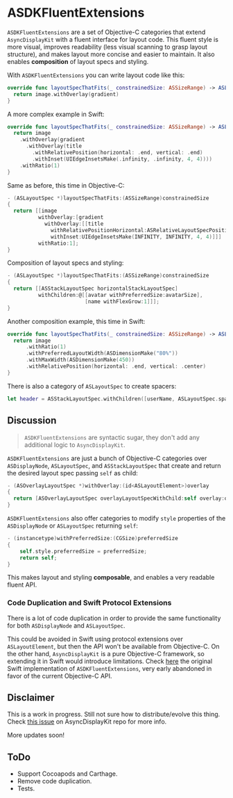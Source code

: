 # ASDKFluentExtensions

`ASDKFluentExtensions` are a set of Objective-C categories that extend `AsyncDisplayKit` with a fluent interface for layout code. This fluent style is more visual, improves readability (less visual scanning to grasp layout structure), and makes layout more concise and easier to maintain. It also enables **composition** of layout specs and styling.

With `ASDKFluentExtensions` you can write layout code like this:

```swift
override func layoutSpecThatFits(_ constrainedSize: ASSizeRange) -> ASLayoutSpec {
  return image.withOverlay(gradient)
}
```

A more complex example in Swift:

```swift
override func layoutSpecThatFits(_ constrainedSize: ASSizeRange) -> ASLayoutSpec {
  return image
    .withOverlay(gradient
      .withOverlay(title
        .withRelativePosition(horizontal: .end, vertical: .end)
        .withInset(UIEdgeInsetsMake(.infinity, .infinity, 4, 4))))
    .withRatio(1)
}
```

Same as before, this time in Objective-C:

```objective-c
- (ASLayoutSpec *)layoutSpecThatFits:(ASSizeRange)constrainedSize
{
  return [[image
          withOverlay:[gradient
            withOverlay:[[title
              withRelativePositionHorizontal:ASRelativeLayoutSpecPositionEnd vertical:ASRelativeLayoutSpecPositionEnd]
              withInset:UIEdgeInsetsMake(INFINITY, INFINITY, 4, 4)]]]
          withRatio:1];
}
```

Composition of layout specs and styling:

```objective-c
- (ASLayoutSpec *)layoutSpecThatFits:(ASSizeRange)constrainedSize
{
  return [[ASStackLayoutSpec horizontalStackLayoutSpec]
          withChildren:@[[avatar withPreferredSize:avatarSize],
                         [name withFlexGrow:1]]];
}
```

Another composition example, this time in Swift:

```swift
override func layoutSpecThatFits(_ constrainedSize: ASSizeRange) -> ASLayoutSpec {
  return image
      .withRatio(1)
      .withPreferredLayoutWidth(ASDimensionMake("80%"))
      .withMaxWidth(ASDimensionMake(450))
      .withRelativePosition(horizontal: .end, vertical: .center)
}
```

There is also a category of `ASLayoutSpec` to create spacers:

```swift
let header = ASStackLayoutSpec.withChildren([userName, ASLayoutSpec.spacer(), lastTimeOnline])
```

## Discussion

> `ASDKFluentExtensions` are syntactic sugar, they don't add any additional logic to `AsyncDisplayKit`.

`ASDKFluentExtensions` are just a bunch of Objective-C categories over `ASDisplayNode`, `ASLayoutSpec`, and `ASStackLayoutSpec` that create and return the desired layout spec passing `self` as child:

```objective-c
- (ASOverlayLayoutSpec *)withOverlay:(id<ASLayoutElement>)overlay
{
  return [ASOverlayLayoutSpec overlayLayoutSpecWithChild:self overlay:overlay];
}
```

`ASDKFluentExtensions` also offer categories to modify `style` properties of the `ASDisplayNode` or `ASLayoutSpec` returning `self`:

```objective-c
- (instancetype)withPreferredSize:(CGSize)preferredSize
{
    self.style.preferredSize = preferredSize;
    return self;
}
```

This makes layout and styling **composable**, and enables a very readable fluent API.


### Code Duplication and Swift Protocol Extensions

There is a lot of code duplication in order to provide the same functionality for both `ASDisplayNode` and `ASLayoutSpec`.

This could be avoided in Swift using protocol extensions over `ASLayoutElement`, but then the API won't be available from Objective-C. On the other hand, `AsyncDisplayKit` is a pure Objective-C framework, so extending it in Swift would introduce limitations. Check [here](https://gist.github.com/cesteban/e5d265989ed319c0f83bfda3bffdcf8c) the original Swift implementation of `ASDKFluentExtensions`, very early abandoned in favor of the current Objective-C API.


## Disclaimer

This is a work in progress. Still not sure how to distribute/evolve this thing. Check [this issue](https://github.com/facebook/AsyncDisplayKit/issues/3238) on AsyncDisplayKit repo for more info.

More updates soon!


## ToDo

- Support Cocoapods and Carthage.
- Remove code duplication.
- Tests.
